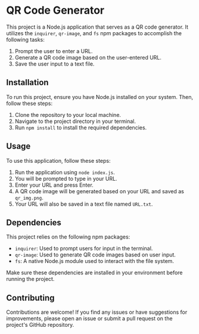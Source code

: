 # QR Code Generator

This project is a Node.js application that serves as a QR code generator. It utilizes the `inquirer`, `qr-image`, and `fs` npm packages to accomplish the following tasks:

1. Prompt the user to enter a URL.
2. Generate a QR code image based on the user-entered URL.
3. Save the user input to a text file.

## Installation

To run this project, ensure you have Node.js installed on your system. Then, follow these steps:

1. Clone the repository to your local machine.
2. Navigate to the project directory in your terminal.
3. Run `npm install` to install the required dependencies.

## Usage

To use this application, follow these steps:

1. Run the application using `node index.js`.
2. You will be prompted to type in your URL.
3. Enter your URL and press Enter.
4. A QR code image will be generated based on your URL and saved as `qr_img.png`.
5. Your URL will also be saved in a text file named `URL.txt`.

## Dependencies

This project relies on the following npm packages:

- `inquirer`: Used to prompt users for input in the terminal.
- `qr-image`: Used to generate QR code images based on user input.
- `fs`: A native Node.js module used to interact with the file system.

Make sure these dependencies are installed in your environment before running the project.

## Contributing

Contributions are welcome! If you find any issues or have suggestions for improvements, please open an issue or submit a pull request on the project's GitHub repository.
